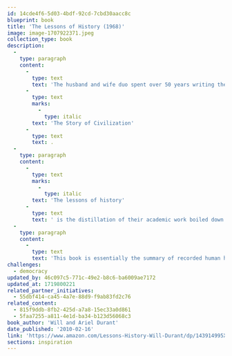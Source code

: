 ```yaml
---
id: 14cde4f6-5d03-4bdf-92cd-7cbd30aacc8c
blueprint: book
title: 'The Lessons of History (1968)'
image: image-1707922371.jpeg
collection_type: book
description:
  -
    type: paragraph
    content:
      -
        type: text
        text: 'The husband and wife duo spent over 50 years writing their much-acclaimed 11-volume series '
      -
        type: text
        marks:
          -
            type: italic
        text: 'The Story of Civilization'
      -
        type: text
        text: .
  -
    type: paragraph
    content:
      -
        type: text
        marks:
          -
            type: italic
        text: 'The lessons of history'
      -
        type: text
        text: ' is the distillation of their academic work boiled down to a few essential points. It explains how historic events are driven by several factors including biology, race, morals, religion, economics, government, war, progress, and decline.'
  -
    type: paragraph
    content:
      -
        type: text
        text: 'This book is essentially the summary of recorded human history in over 120 pages, without flair and fluff  --  just pure facts.'
challenges:
  - democracy
updated_by: 46c097c5-771c-49e2-b8c6-ba6009ae7172
updated_at: 1719800221
related_partner_initiatives:
  - 55dbf414-ca45-4a7e-88d9-f9ab83fd2c76
related_content:
  - 815f9ddb-8fb2-425d-a7a8-15ec33a0d861
  - 5faa7255-a811-4e1d-ba34-b123d56068c3
book_author: 'Will and Ariel Durant'
date_published: '2010-02-16'
link: 'https://www.amazon.com/Lessons-History-Will-Durant/dp/143914995X'
sections: inspiration
---
```

